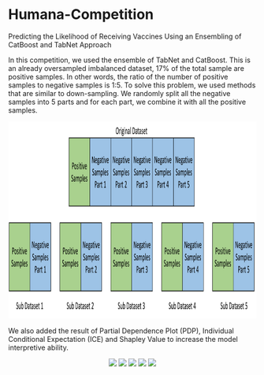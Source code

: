# Humana-Competition
Predicting the Likelihood of Receiving Vaccines Using an Ensembling of CatBoost and TabNet Approach

In this competition, we used the ensemble of TabNet and CatBoost. This is an already oversampled imbalanced dataset, 17% of the total sample are positive samples. In other words, the ratio of the number of positive samples to negative samples is 1:5. To solve this problem, we used methods that are similar to down-sampling. We randomly split all the negative samples into 5 parts and for each part, we combine it with all the positive samples.

<p align="middle">
  <img src="imgs/subdata.png" height="400"/>
</p>

We also added the result of Partial Dependence Plot (PDP), Individual Conditional Expectation (ICE) and Shapley Value to increase the model interpretive ability.

<p align="middle">
  <img src="imgs/interpretable_ml.jp2" height="200"/>
  <img src="imgs/interpretable_ml2.jp2" height="200"/>
  <img src="imgs/interpretable_ml5.jp2" height="200"/>
  <img src="imgs/interpretable_ml6.jp2" height="200"/>
  <img src="imgs/interpretable_ml7.jp2" height="200"/>
</p>
